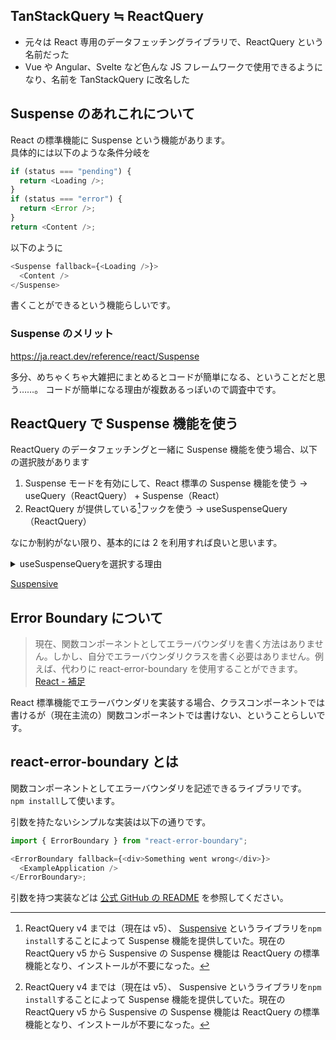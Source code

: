 ## TanStackQuery ≒ ReactQuery

- 元々は React 専用のデータフェッチングライブラリで、ReactQuery という名前だった
- Vue や Angular、Svelte など色んな JS フレームワークで使用できるようになり、名前を TanStackQuery に改名した

## Suspense のあれこれについて

React の標準機能に Suspense という機能があります。  
具体的には以下のような条件分岐を

```js
if (status === "pending") {
  return <Loading />;
}
if (status === "error") {
  return <Error />;
}
return <Content />;
```

以下のように

```js
<Suspense fallback={<Loading />}>
  <Content />
</Suspense>
```

書くことができるという機能らしいです。

### Suspense のメリット

https://ja.react.dev/reference/react/Suspense

多分、めちゃくちゃ大雑把にまとめるとコードが簡単になる、ということだと思う……。
コードが簡単になる理由が複数あるっぽいので調査中です。

## ReactQuery で Suspense 機能を使う

ReactQuery のデータフェッチングと一緒に Suspense 機能を使う場合、以下の選択肢があります

1. Suspense モードを有効にして、React 標準の Suspense 機能を使う
   -> useQuery（ReactQuery） + Suspense（React）
2. ReactQuery が提供している[^1]フックを使う
   -> useSuspenseQuery（ReactQuery）

なにか制約がない限り、基本的には 2 を利用すれば良いと思います。

<details>

<summary>useSuspenseQueryを選択する理由</summary>

理由としては、React の Suspense はまだ未完全（？）で、Next.js と Relay でのフェッチデータと、lazy や use を用いたデータ以外はサポート対象外であり不安定であると述べているからです。[参照](https://ja.react.dev/reference/react/Suspense)

また、[Suspensive[^1]の公式ドキュメント](https://suspensive.org/docs/react-query/useSuspenseQuery)には以下のようなことが書いてありました。

```js
// SuspenseモードでReact公式のSuspenseを使う場合

function App() {
  const { data } = useQuery({
    queryKey: "exampleKey",
    queryFn: fetchExampleData,
    suspense: true,
  });

  return (
    <p>{data}</p> // undefined
  );
}
// {data}を<Suspense>で囲ったとしても、型は TData | undefinedとなる
```

```js
// useSuspenseQueryを使う場合

function App() {
  const { data } = useSuspenseQuery({
    queryKey: "exampleKey",
    queryFn: fetchExampleData,
  });

  return (
    <p>{data}</p> // TData
  );
}

// {data}を<Suspense>で囲まなくても undefinedを返さないらしい
```

ただの推測ですが、Suspense 使用時に{data}の型が TData にならないことは、 React 公式が ReactQuery をサポートしてないことに起因しているのではないかなと思いました。  
なのでとりあえず強いこだわりがない限り、ReactQuery に最適化された useSuspenseQuery を使っておくのが良いと思います。  
（TypeScript 使ってないので、よくわかりません）

</details>

[^1]: ReactQuery v4 までは（現在は v5）、 [Suspensive](https://suspensive.org/) というライブラリを`npm install`することによって Suspense 機能を提供していた。現在の ReactQuery v5 から Suspensive の Suspense 機能は ReactQuery の標準機能となり、インストールが不要になった。

[Suspensive](https://suspensive.org/docs/react-query/useSuspenseQuery)

## Error Boundary について

> 現在、関数コンポーネントとしてエラーバウンダリを書く方法はありません。しかし、自分でエラーバウンダリクラスを書く必要はありません。例えば、代わりに react-error-boundary を使用することができます。
> [React - 補足](https://ja.react.dev/reference/react/Component#catching-rendering-errors-with-an-error-boundary)

React 標準機能でエラーバウンダリを実装する場合、クラスコンポーネントでは書けるが（現在主流の）関数コンポーネントでは書けない、ということらしいです。

## react-error-boundary とは

関数コンポーネントとしてエラーバウンダリを記述できるライブラリです。  
`npm install`して使います。

引数を持たないシンプルな実装は以下の通りです。

```js
import { ErrorBoundary } from "react-error-boundary";

<ErrorBoundary fallback={<div>Something went wrong</div>}>
  <ExampleApplication />
</ErrorBoundary>;
```

引数を持つ実装などは [公式 GitHub の README](https://github.com/bvaughn/react-error-boundary) を参照してください。
